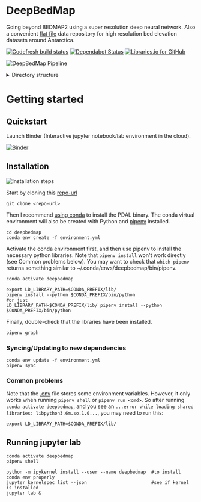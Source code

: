 # DeepBedMap

Going beyond BEDMAP2 using a super resolution deep neural network.
Also a convenient [flat file](https://en.wikipedia.org/wiki/Flat-file_database) data repository for high resolution bed elevation datasets around Antarctica.

[![Codefresh build status](https://g.codefresh.io/api/badges/pipeline/weiji14/weiji14%2Fdeepbedmap%2Fdeepbedmap?branch=master&type=cf-1)](https://g.codefresh.io/repositories/weiji14/deepbedmap/builds?filter=trigger:build;branch:master;service:5ba0a56ad135d41499359a13~deepbedmap)
[![Dependabot Status](https://api.dependabot.com/badges/status?host=github&repo=weiji14/deepbedmap)](https://dependabot.com)
[![Libraries.io for GitHub](https://img.shields.io/librariesio/github/weiji14/deepbedmap.svg)](https://libraries.io/github/weiji14/deepbedmap)

![DeepBedMap Pipeline](https://yuml.me/diagram/scruffy;dir:LR/class/[Data|Highres/Lowres/Misc]->[Preprocessing|data_prep.ipynb],[Preprocessing]->[Model-Training|srgan_train.ipynb])

<details>
<summary>Directory structure</summary>
  
```
  deepbedmap/
    ├── highres/ (contains high resolution localized DEMs)
    │    ├── *.grd/las/txt/csv... (input vector file containing the point-based data)
    │    ├── *.json (the pdal pipeline file)
    │    ├── *.tif (output raster geotiff file)
    │    └── README.md (markdown information on highres data sources)
    ├── lowres/ (contains low resolution whole-continent DEMs)
    │    ├── bedmap2_bed.tif (the low resolution DEM!)
    │    └── README.md (markdown information on lowres data sources)
    ├── misc/ (miscellaneous raster datasets)
    │    ├── *.tif (Surface DEMs, Ice Flow Velocity, etc. See list in Issue #9)
    │    └── README.md (markdown information on miscellaneous data sources)
    ├── model/ (*hidden in git, neural network model related files)
    │    ├── logs/ (directory for tensorboard log files)
    │    └── train/ (a place to store the model training data)
    │        ├── X_data.npy (highres numpy arrays)
    │        └── Y_data.npy (lowres numpy arrays)
    ├── .env (environment config file used by pipenv, supposedly)
    ├── .<something>ignore (files ignored by a particular piece of software)
    ├── Dockerfile (set of commands to reproduce the software stack here into a docker image)
    ├── LICENSE.md (the license covering this repository)
    ├── Pipfile (what you want, the minimal core dependencies)
    ├── Pipfile.lock (what you need, all the pinned dependencies for full reproducibility)
    ├── README.md (the markdown file you're reading now)
    ├── data_prep.ipynb (jupyter notebook that prepares the data)
    ├── environment.yml (conda packages to install, used by binder)
    └── srgan_train.ipynb (jupyter notebook that trains the Super Resolution Generative Adversarial Network model)
```
</details>

# Getting started

## Quickstart

Launch Binder (Interactive jupyter notebook/lab environment in the cloud).

[![Binder](https://mybinder.org/badge.svg)](https://mybinder.org/v2/gh/weiji14/deepbedmap/master?urlpath=lab)

## Installation

![Installation steps](https://yuml.me/diagram/scruffy/class/[Git|clone-repo]->[Conda|install-binaries-and-pipenv],[Conda]->[Pipenv|install-python-libs])

Start by cloning this [repo-url](/../../)

    git clone <repo-url>

Then I recommend [using conda](https://pdal.io/download.html#conda) to install the PDAL binary.
The conda virtual environment will also be created with Python and [pipenv](https://pipenv.readthedocs.io) installed.

    cd deepbedmap
    conda env create -f environment.yml

Activate the conda environment first, and then use pipenv to install the necessary python libraries.
Note that `pipenv install` won't work directly (see Common problems below).
You may want to check that `which pipenv` returns something similar to ~/.conda/envs/deepbedmap/bin/pipenv.

    conda activate deepbedmap
    
    export LD_LIBRARY_PATH=$CONDA_PREFIX/lib/
    pipenv install --python $CONDA_PREFIX/bin/python
    #or just
    LD_LIBRARY_PATH=$CONDA_PREFIX/lib/ pipenv install --python $CONDA_PREFIX/bin/python
    
Finally, double-check that the libraries have been installed.
    
    pipenv graph

### Syncing/Updating to new dependencies

    conda env update -f environment.yml
    pipenv sync

### Common problems

Note that the [.env](https://pipenv.readthedocs.io/en/latest/advanced/#configuration-with-environment-variables) file stores some environment variables.
However, it only works when running `pipenv shell` or `pipenv run <cmd>`.
So after running `conda activate deepbedmap`, and you see an `...error while loading shared libraries: libpython3.6m.so.1.0...`, you may need to run this:

    export LD_LIBRARY_PATH=$CONDA_PREFIX/lib/

## Running jupyter lab

    conda activate deepbedmap
    pipenv shell
    
    python -m ipykernel install --user --name deepbedmap  #to install conda env properly
    jupyter kernelspec list --json                        #see if kernel is installed
    jupyter lab &
